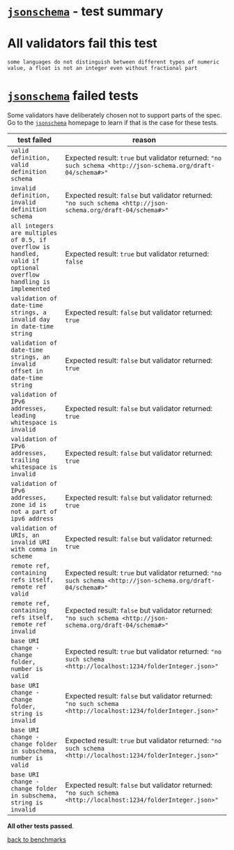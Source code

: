 # [`jsonschema`](https://github.com/tdegrunt/jsonschema#readme) - test summary

# All validators fail this test

`some languages do not distinguish between different types of numeric value, a float is not an integer even without fractional part`

# [`jsonschema`](https://github.com/tdegrunt/jsonschema#readme) failed tests

Some validators have deliberately chosen not to support parts of the spec. Go to the [`jsonschema`](https://github.com/tdegrunt/jsonschema#readme) homepage to learn if
that is the case for these tests.

|test failed|reason
|-----------|------
`valid definition, valid definition schema`|Expected result: `true` but validator returned: `"no such schema <http://json-schema.org/draft-04/schema#>"`
`invalid definition, invalid definition schema`|Expected result: `false` but validator returned: `"no such schema <http://json-schema.org/draft-04/schema#>"`
`all integers are multiples of 0.5, if overflow is handled, valid if optional overflow handling is implemented`|Expected result: `true` but validator returned: `false`
`validation of date-time strings, a invalid day in date-time string`|Expected result: `false` but validator returned: `true`
`validation of date-time strings, an invalid offset in date-time string`|Expected result: `false` but validator returned: `true`
`validation of IPv6 addresses, leading whitespace is invalid`|Expected result: `false` but validator returned: `true`
`validation of IPv6 addresses, trailing whitespace is invalid`|Expected result: `false` but validator returned: `true`
`validation of IPv6 addresses, zone id is not a part of ipv6 address`|Expected result: `false` but validator returned: `true`
`validation of URIs, an invalid URI with comma in scheme`|Expected result: `false` but validator returned: `true`
`remote ref, containing refs itself, remote ref valid`|Expected result: `true` but validator returned: `"no such schema <http://json-schema.org/draft-04/schema#>"`
`remote ref, containing refs itself, remote ref invalid`|Expected result: `false` but validator returned: `"no such schema <http://json-schema.org/draft-04/schema#>"`
`base URI change - change folder, number is valid`|Expected result: `true` but validator returned: `"no such schema <http://localhost:1234/folderInteger.json>"`
`base URI change - change folder, string is invalid`|Expected result: `false` but validator returned: `"no such schema <http://localhost:1234/folderInteger.json>"`
`base URI change - change folder in subschema, number is valid`|Expected result: `true` but validator returned: `"no such schema <http://localhost:1234/folderInteger.json>"`
`base URI change - change folder in subschema, string is invalid`|Expected result: `false` but validator returned: `"no such schema <http://localhost:1234/folderInteger.json>"`

**All other tests passed**.

[back to benchmarks](https://github.com/ebdrup/json-schema-benchmark)
